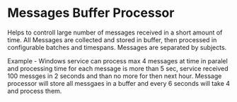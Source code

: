 # Messages Buffer Processor
Helps to controll large number of messages received in a short amount of time.
All Messages are collected and stored in buffer, then processed in configurable batches and timespans. 
Messages are separated by subjects.

Example - Windows service can process max 4 messages at time in paralel and processing time for each message is more than 5 sec, service received 100 messges in 2 seconds and than no more for then next hour. Message processor will store all messgaes in a buffer and every 6 seconds will take 4 and process them. 
